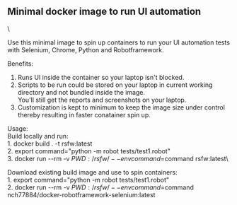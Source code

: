 

## Minimal docker image to run UI automation
\

Use this minimal image to spin up containers to run your UI automation tests with Selenium, Chrome, Python and Robotframework.

Benefits:
1. Runs UI inside the container so your laptop isn't blocked.
2. Scripts to be run could be stored on your laptop in current working directory and not bundled inside the image. \
You'll still get the reports and screenshots on your laptop.
3. Customization is kept to minimum to keep the image size under control thereby resulting in faster conatainer spin up.

Usage:\
Build locally and run: \
	1. docker build . -t rsfw:latest\
	2. export command="python -m robot tests/test1.robot"\
	3. docker run --rm -v $PWD:/rsfw/  --env command=$command  rsfw:latest\

Download existing build image and use to spin containers:\
	1. export command="python -m robot tests/test1.robot"\
	2. docker run --rm -v $PWD:/rsfw/  --env command=$command  nch77884/docker-robotframework-selenium:latest
